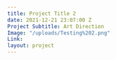 ```yaml
---
title: Project Title 2
date: 2021-12-21 23:07:00 Z
Project Subtitle: Art Direction
Image: "/uploads/Testing%202.png"
Link: 
layout: project
---
```


